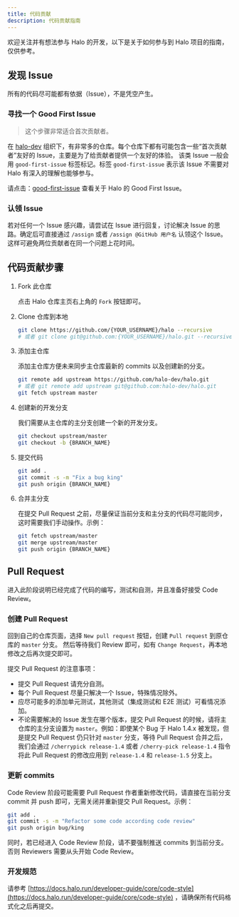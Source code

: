 ```yaml
---
title: 代码贡献
description: 代码贡献指南
---
```


欢迎关注并有想法参与 Halo 的开发，以下是关于如何参与到 Halo 项目的指南，仅供参考。

## 发现 Issue

所有的代码尽可能都有依据（Issue），不是凭空产生。

### 寻找一个 Good First Issue

> 这个步骤非常适合首次贡献者。

在 [halo-dev](https://github.com/halo-dev) 组织下，有非常多的仓库。每个仓库下都有可能包含一些“首次贡献者”友好的 Issue，主要是为了给贡献者提供一个友好的体验。 该类 Issue
一般会用 `good-first-issue` 标签标记。标签 `good-first-issue` 表示该 Issue 不需要对 Halo 有深入的理解也能够参与。

请点击：[good-first-issue](https://github.com/issues?q=org%3Ahalo-dev+is%3Aopen+is%3Aissue+label%3A%22good+first+issue%22+no%3Aassignee+)
查看关于 Halo 的 Good First Issue。

### 认领 Issue

若对任何一个 Issue 感兴趣，请尝试在 Issue 进行回复，讨论解决 Issue 的思路。确定后可直接通过 `/assign` 或者 `/assign @GitHub 用户名` 认领这个
Issue。这样可避免两位贡献者在同一个问题上花时间。

## 代码贡献步骤

1. Fork 此仓库

   点击 Halo 仓库主页右上角的 `Fork` 按钮即可。

2. Clone 仓库到本地

   ```bash
   git clone https://github.com/{YOUR_USERNAME}/halo --recursive
   # 或者 git clone git@github.com:{YOUR_USERNAME}/halo.git --recursive
   ```

3. 添加主仓库

   添加主仓库方便未来同步主仓库最新的 commits 以及创建新的分支。

   ```bash
   git remote add upstream https://github.com/halo-dev/halo.git
   # 或者 git remote add upstream git@github.com:halo-dev/halo.git
   git fetch upstream master
   ```

4. 创建新的开发分支

   我们需要从主仓库的主分支创建一个新的开发分支。

   ```bash
   git checkout upstream/master
   git checkout -b {BRANCH_NAME}
   ```

5. 提交代码

   ```bash
   git add .
   git commit -s -m "Fix a bug king"
   git push origin {BRANCH_NAME}
   ```

6. 合并主分支

   在提交 Pull Request 之前，尽量保证当前分支和主分支的代码尽可能同步，这时需要我们手动操作。示例：

   ```bash
   git fetch upstream/master
   git merge upstream/master
   git push origin {BRANCH_NAME}
   ```

## Pull Request

进入此阶段说明已经完成了代码的编写，测试和自测，并且准备好接受 Code Review。

### 创建 Pull Request

回到自己的仓库页面，选择 `New pull request` 按钮，创建 `Pull request` 到原仓库的 `master` 分支。
然后等待我们 Review 即可，如有 `Change Request`，再本地修改之后再次提交即可。

提交 Pull Request 的注意事项：

- 提交 Pull Request 请充分自测。
- 每个 Pull Request 尽量只解决一个 Issue，特殊情况除外。
- 应尽可能多的添加单元测试，其他测试（集成测试和 E2E 测试）可看情况添加。
- 不论需要解决的 Issue 发生在哪个版本，提交 Pull Request 的时候，请将主仓库的主分支设置为 `master`。例如：即使某个 Bug 于 Halo 1.4.x 被发现，但是提交 Pull Request 仍只针对
  `master` 分支，等待 Pull Request 合并之后，我们会通过 `/cherrypick release-1.4` 或者 `/cherry-pick release-1.4` 指令将此 Pull Request
  的修改应用到 `release-1.4` 和 `release-1.5` 分支上。

### 更新 commits

Code Review 阶段可能需要 Pull Request 作者重新修改代码，请直接在当前分支 commit 并 push 即可，无需关闭并重新提交 Pull Request。示例：

```bash
git add .
git commit -s -m "Refactor some code according code review"
git push origin bug/king
```

同时，若已经进入 Code Review 阶段，请不要强制推送 commits 到当前分支。否则 Reviewers 需要从头开始 Code Review。

### 开发规范

请参考 [https://docs.halo.run/developer-guide/core/code-style](https://docs.halo.run/developer-guide/core/code-style)
，请确保所有代码格式化之后再提交。

